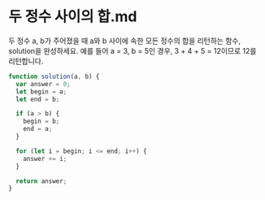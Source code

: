 # 두 정수 사이의 합.md

두 정수 a, b가 주어졌을 때 a와 b 사이에 속한 모든 정수의 합을 리턴하는 함수, solution을 완성하세요.
예를 들어 a = 3, b = 5인 경우, 3 + 4 + 5 = 12이므로 12를 리턴합니다.

```javascript
function solution(a, b) {
  var answer = 0;
  let begin = a;
  let end = b;

  if (a > b) {
    begin = b;
    end = a;
  }

  for (let i = begin; i <= end; i++) {
    answer += i;
  }

  return answer;
}
```
